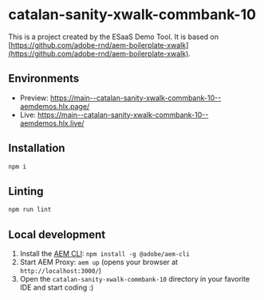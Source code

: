 # catalan-sanity-xwalk-commbank-10
This is a project created by the ESaaS Demo Tool. It is based on [https://github.com/adobe-rnd/aem-boilerplate-xwalk](https://github.com/adobe-rnd/aem-boilerplate-xwalk).

## Environments
- Preview: https://main--catalan-sanity-xwalk-commbank-10--aemdemos.hlx.page/
- Live: https://main--catalan-sanity-xwalk-commbank-10--aemdemos.hlx.live/

## Installation

```sh
npm i
```

## Linting

```sh
npm run lint
```

## Local development

1. Install the [AEM CLI](https://github.com/adobe/helix-cli): `npm install -g @adobe/aem-cli`
1. Start AEM Proxy: `aem up` (opens your browser at `http://localhost:3000/`)
1. Open the `catalan-sanity-xwalk-commbank-10` directory in your favorite IDE and start coding :)

